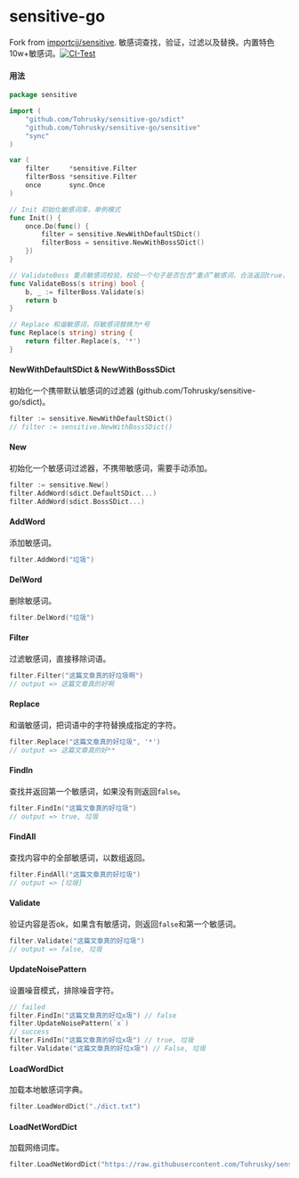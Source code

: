 # sensitive-go

Fork from [importcjj/sensitive](https://github.com/importcjj/sensitive).
敏感词查找，验证，过滤以及替换。内置特色10w+敏感词。[![CI-Test](https://github.com/Tohrusky/sensitive-go/actions/workflows/CI-Test.yml/badge.svg)](https://github.com/Tohrusky/sensitive-go/actions/workflows/CI-Test.yml)

#### 用法

```go
package sensitive

import (
	"github.com/Tohrusky/sensitive-go/sdict"
	"github.com/Tohrusky/sensitive-go/sensitive"
	"sync"
)

var (
	filter     *sensitive.Filter
	filterBoss *sensitive.Filter
	once       sync.Once
)

// Init 初始化敏感词库，单例模式
func Init() {
	once.Do(func() {
		filter = sensitive.NewWithDefaultSDict()
		filterBoss = sensitive.NewWithBossSDict()
	})
}

// ValidateBoss 重点敏感词校验，校验一个句子是否包含“重点”敏感词，合法返回true，有敏感内容返回false
func ValidateBoss(s string) bool {
	b, _ := filterBoss.Validate(s)
	return b
}

// Replace 和谐敏感词，将敏感词替换为*号
func Replace(s string) string {
	return filter.Replace(s, '*')
}
```

#### NewWithDefaultSDict & NewWithBossSDict

初始化一个携带默认敏感词的过滤器 (github.com/Tohrusky/sensitive-go/sdict)。

```go
filter := sensitive.NewWithDefaultSDict()
// filter := sensitive.NewWithBossSDict()
```

#### New

初始化一个敏感词过滤器，不携带敏感词，需要手动添加。

```go
filter := sensitive.New()
filter.AddWord(sdict.DefaultSDict...)
filter.AddWord(sdict.BossSDict...)
```

#### AddWord

添加敏感词。

```go
filter.AddWord("垃圾")
```

#### DelWord

删除敏感词。

```go
filter.DelWord("垃圾")
```

#### Filter

过滤敏感词，直接移除词语。

```go
filter.Filter("这篇文章真的好垃圾啊")
// output => 这篇文章真的好啊
```

#### Replace

和谐敏感词，把词语中的字符替换成指定的字符。

```go
filter.Replace("这篇文章真的好垃圾", '*')
// output => 这篇文章真的好**
```

#### FindIn

查找并返回第一个敏感词，如果没有则返回`false`。

```go
filter.FindIn("这篇文章真的好垃圾")
// output => true, 垃圾
```

#### FindAll

查找内容中的全部敏感词，以数组返回。

```go
filter.FindAll("这篇文章真的好垃圾")
// output => [垃圾]
```

#### Validate

验证内容是否ok，如果含有敏感词，则返回`false`和第一个敏感词。

```go
filter.Validate("这篇文章真的好垃圾")
// output => false, 垃圾
```

#### UpdateNoisePattern

设置噪音模式，排除噪音字符。

```go
// failed
filter.FindIn("这篇文章真的好垃x圾") // false
filter.UpdateNoisePattern(`x`)
// success
filter.FindIn("这篇文章真的好垃x圾") // true, 垃圾
filter.Validate("这篇文章真的好垃x圾") // False, 垃圾
```

#### LoadWordDict

加载本地敏感词字典。

```go
filter.LoadWordDict("./dict.txt")
```

#### LoadNetWordDict

加载网络词库。

```go
filter.LoadNetWordDict("https://raw.githubusercontent.com/Tohrusky/sensitive-go/main/dict/dict.txt")
```
